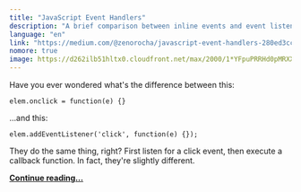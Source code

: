 ```yaml
---
title: "JavaScript Event Handlers"
description: "A brief comparison between inline events and event listeners."
language: "en"
link: "https://medium.com/@zenorocha/javascript-event-handlers-280ed3cc5631"
nomore: true
image: https://d262ilb51hltx0.cloudfront.net/max/2000/1*YFpuPRRHd0pMRXXhGxlIIA.jpeg
---
```


Have you ever wondered what's the difference between this:

```
elem.onclick = function(e) {}
```

…and this:

```
elem.addEventListener('click', function(e) {});
```

They do the same thing, right? First listen for a click event, then execute a callback function. In fact, they're slightly different.

**[Continue reading…](https://medium.com/@zenorocha/javascript-event-handlers-280ed3cc5631)**